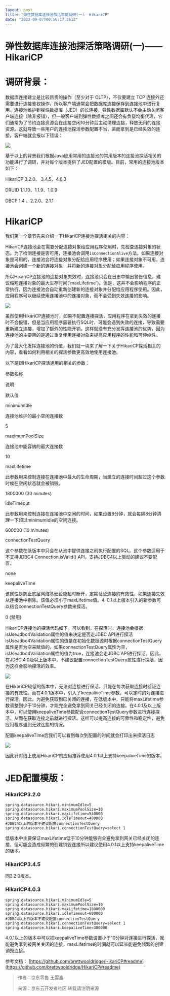 ```yaml
---
layout: post
title: "弹性数据库连接池探活策略调研(一)——HikariCP"
date: "2023-09-07T00:56:17.361Z"
---
```

弹性数据库连接池探活策略调研(一)——HikariCP
===========================

调研背景：
=====

数据库连接建立是比较昂贵的操作（至少对于 OLTP），不仅要建立 TCP 连接外还需要进行连接鉴权操作，所以客户端通常会把数据库连接保存到连接池中进行复用。连接池维护到弹性数据库（JED）的长连接，弹性数据库默认不会主动关闭客户端连接（除非报错），但一般客户端到弹性数据库之间还会有负载均衡代理，它们通常为了节约连接资源会在连接空闲10分钟后主动清理连接，释放无用的连接资源。这就导致一些用户的连接池探活参数配置不当，进而拿到是已经失效的连接。客户端就会报以下错误：

![](https://p3-juejin.byteimg.com/tos-cn-i-k3u1fbpfcp/34ee85b4a9c044f6be835e1425de3abf~tplv-k3u1fbpfcp-jj-mark:0:0:0:0:q75.image#?w=1863&h=314&s=209083&e=png&b=2d2d2d)

基于以上的背景我们根据Java应用常用的连接池的常用版本的连接池探活相关的功能进行了调研，并对每个版本提供了JED配置的模版。目前，常用的连接池版本如下：

HikariCP 3.2.0、 3.4.5、4.0.3

DRUID 1.1.10、1.1.9、1.0.9

DBCP 1.4 、2.2.0、2.1.1

HikariCP
========

我们第一个章节先来介绍一下HikariCP连接池探活相关的内容：

HikariCP连接池会在需要分配连接对象给应用程序使用时，先检查连接对象的状态。为了检测连接是否可用，连接池会调用`isConnectionAlive`方法。如果连接对象是可用的，连接池会将连接对象分配给应用程序使用；如果连接对象不可用，连接池会创建一个新的连接对象，并将新的连接对象分配给应用程序使用。

所以HikariCP连接池的连接对象失效时，连接池只会在日志中输出警告信息，建议缩短连接对象的最大生存时间(\`maxLifetime\`)。但是，这并不会影响程序的正常执行，因为连接池会自动重新创建新的连接对象并分配给应用程序使用。因此，应用程序可以继续使用连接池中的连接对象，而不会受到失效连接的影响。

![](https://p3-juejin.byteimg.com/tos-cn-i-k3u1fbpfcp/c7742bf84ef846ffb6533eff36e439a3~tplv-k3u1fbpfcp-jj-mark:0:0:0:0:q75.image#?w=3570&h=352&s=120943&e=png&b=2b2b2b)

虽然使用HikariCP连接池时，如果不配置连接探活，应用程序在拿到失效的连接时不会报错，但是当应用程序需要执行SQL时，可能会遇到失效的连接，导致需要重新建立连接，增加了额外的性能开销。这样就没有充分发挥连接池的优势，因为连接池的主要目的是通过重复使用连接对象来提高应用程序的性能和可伸缩性。

为了最大化发挥连接池的价值，我们就一块来了解一下关于HikariCP探活相关的内容，看看如何利用相关的探活参数更高效地使用连接池。

以下是跟HikariCP探活通用的相关的参数：

参数名称

说明

默认值

minimumIdle

连接池维护的最小空闲连接数

5

maximumPoolSize

连接池中能容纳的最大连接数

10

maxLifetime

此参数用来控制连接在连接池中最大的生命周期，当建立的连接时间超过这个参数时候在空闲状态就会被销毁。

1800000 (30 minutes)

idleTimeout

此参数用来控制连接在连接池中空闲的时间，如果设置8分钟，就会每隔8分钟清理一下超过minimumIdle的空闲连接。

600000 (10 minutes)

connectionTestQuery

这个参数在低版本中只会在从池中提供连接之前执行配置的SQL。这个参数适用于不支持JDBC4 Connection.isValid() API，支持JDBC4以上驱动的建议不要配置。

none

keepaliveTime

该属性是防止底层网络基础设施超时断开，定期验证连接的有效性，如果连接失效从连接池中剔除。该值必须小于maxLifetime值。4. 0.1以上版本引入的新参数可以结合connectionTestQuery参数来探活。

0 (禁用)

HikariCP连接池的探活代码如下。可以看到，在探活时，连接池会根据isUseJdbc4Validation属性的值来决定是否走JDBC API进行探活isUseJdbc4Validation属性的值是在初始化数据源时根据connectionTestQuery属性是否为空来赋值的。如果connectionTestQuery属性为空，isUseJdbc4Validation属性的值为true，连接池会走JDBC API进行探活。因此，在JDBC 4.0及以上版本中，不建议配置connectionTestQuery属性进行探活，因为这样会影响探活的效率。

![](https://p3-juejin.byteimg.com/tos-cn-i-k3u1fbpfcp/13eed56ac6ce4d469ecc48c769b29f40~tplv-k3u1fbpfcp-jj-mark:0:0:0:0:q75.image#?w=2202&h=908&s=482725&e=png&b=262626)

在HikariCP较低的版本中，无法对连接进行保活，只能在每次获取连接时验证连接的有效性。而在4.0.1版本中，引入了keepaliveTime参数，可以定时的对连接进行探活。因此，为避免获取到已关闭的连接，在低版本中，只能将maxLifetime参数调整到少于10分钟，才能完全避免拿到网关已经关闭的连接。在4.0.1及以上版本中，可以使用keepaliveTime参数配合connectionTestQuery参数进行连接探活，从而在获取连接之前就进行探活。这样可以提高连接的可靠性和稳定性，避免应用程序遇到无效连接的情况。

配置keepaliveTime后我们可以看到每次到配置的时间就会打印出来探活日志

![](https://p3-juejin.byteimg.com/tos-cn-i-k3u1fbpfcp/6c35a482501140518c5598a799629a2c~tplv-k3u1fbpfcp-jj-mark:0:0:0:0:q75.image#?w=1842&h=186&s=117542&e=png&b=2c2c2c)

因此针对线上使用HikariCP的应用推荐使用4.0.1以上支持keepaliveTime的版本。

JED配置模版：
========

### HikariCP3.2.0

    spring.datasource.hikari.minimumIdle=5
    spring.datasource.hikari.maximumPoolSize=10
    spring.datasource.hikari.maxLifetime=540000
    spring.datasource.hikari.idleTimeout=480000
    #JDBC4以上的版本不建议配置connectionTestQuery
    spring.datasource.hikari.connectionTestQuery=select 1
    
    

低版本中主要保证maxLifetime低于10分钟能够完全避免拿到网关已经关闭的连接，但可能会造成频繁的创建销毁连接所以建议使用4.0.1以上支持keepaliveTime的版本。

### HikariCP3.4.5

同3.2.0版本。

### HikariCP4.0.3

    spring.datasource.hikari.minimumIdle=5
    spring.datasource.hikari.maximumPoolSize=10
    spring.datasource.hikari.maxLifetime=1800000
    spring.datasource.hikari.idleTimeout=600000
    #JDBC4以上的版本不建议配置connectionTestQuery
    spring.datasource.hikari.connectionTestQuery=select 1
    spring.datasource.hikari.keepaliveTime=300000
    
    
    
    

4.0.1以上的版本中可以把keepaliveTime参数设置小于10分钟对连接进行探活，就能避免拿到被网关关闭的连接，maxLifetime的时间就可以延长能避免频繁的创建销毁连接。

参考文档： [https://github.com/brettwooldridge/HikariCP#readme](https://github.com/brettwooldridge/HikariCP#readme)

> 作者：京东零售 王雷鑫
> 
> 来源：京东云开发者社区 转载请注明来源